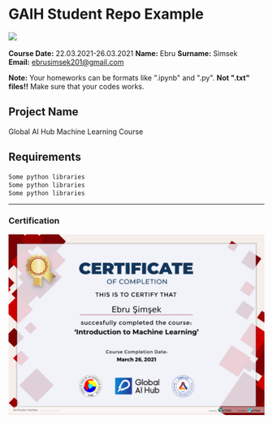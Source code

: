 # GAIH Student Repo Example
![](img/newlogo.png)

**Course Date:** 22.03.2021-26.03.2021 
**Name:** Ebru 
**Surname:** Simsek  
**Email:** ebrusimsek201@gmail.com  

**Note:** Your homeworks can be formats like ".ipynb" and ".py". **Not ".txt" files!!** Make sure that your codes works.  

## Project Name
Global AI Hub Machine Learning Course

## Requirements
```
Some python libraries
Some python libraries
Some python libraries
```
---

### Certification
![](img/ebrusimsek.png)


